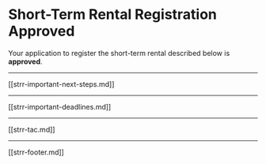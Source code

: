 # Short-Term Rental Registration Approved
Your application to register the short-term rental described below is **approved**.

---

[[strr-important-next-steps.md]]

---

[[strr-important-deadlines.md]]

---

[[strr-tac.md]]

---

[[strr-footer.md]]